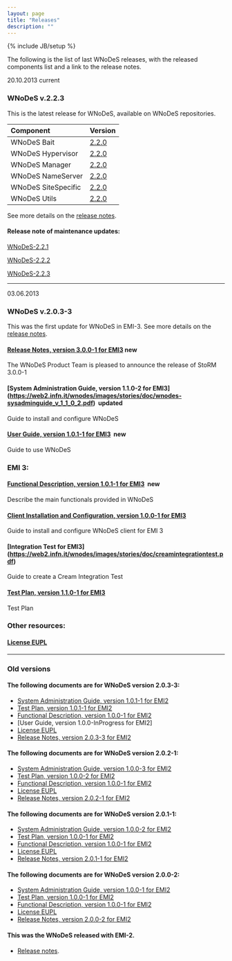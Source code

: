 ```yaml
---
layout: page
title: "Releases"
description: ""
---
```

{% include JB/setup %}

The following is the list of last WNoDeS releases, with the released components list and a link to the release notes.


<span class="label" style="margin-top: -20px;">20.10.2013</span> <span class="label label-info" style="margin-top: -20px;">current</span>
### WNoDeS v.2.2.3

This is the latest release for WNoDeS, available on WNoDeS repositories.

| Component			   | Version	|
|:---------------------|:-----------|
|WNoDeS Bait 		    |[2.2.0]({{site.baseurl}}/release-notes/wnodes_bait/2.2.0/)|
|WNoDeS Hypervisor	    |[2.2.0]({{site.baseurl}}/release-notes/wnodes_hypervisor/2.2.0/)|
|WNoDeS Manager 		|[2.2.0]({{site.baseurl}}/release-notes/wnodes_manager/2.2.0/)|
|WNoDeS	NameServer	    |[2.2.0]({{site.baseurl}}/release-notes/wnodes_nameserver/2.2.0/)|
|WNoDeS SiteSpecific    |[2.2.0]({{site.baseurl}}/release-notes/wnodes_site_specific/2.2.0/)|
|WNoDeS Utils 			|[2.2.0]({{site.baseurl}}/release-notes/wnodes_utils/2.2.0/)|

See more details on the [release notes]({{site.baseurl}}/release-notes/WNoDeS-2.2.0.html).

#### Release note of maintenance updates:

[WNoDeS-2.2.1]({{site.baseurl}}/release-notes/WNoDeS-2.2.1.html)

[WNoDeS-2.2.2]({{site.baseurl}}/release-notes/WNoDeS-2.2.2.html)

[WNoDeS-2.2.3]({{site.baseurl}}/release-notes/WNoDeS-2.2.3.html)

___

<span class="label" style="margin-top: -20px;">03.06.2013</span>
### WNoDeS v.2.0.3-3


This was the first update for WNoDeS in EMI-3.
See more details on the [release notes]({{site.baseurl}}/release-notes/WNoDeS-2-2.0.html).


#### [Release Notes, version 3.0.0-1 for EMI3](https://web2.infn.it/wnodes/images/stories/doc/releasenotes-wnodes-v3.0.0-1.pdf)&nbsp;<span class="label label-success">new</span>
The WNoDeS Product Team is pleased to announce the release of StoRM 3.0.0-1

#### [System Administration Guide, version 1.1.0-2 for EMI3] (https://web2.infn.it/wnodes/images/stories/doc/wnodes-sysadminguide_v_1_1_0_2.pdf)  &nbsp;<span class="label label-info">updated</span>
Guide to install and configure WNoDeS

#### [User Guide, version 1.0.1-1 for EMI3](https://web2.infn.it/wnodes/images/stories/doc/wnodes-userguide-v_1_0_1_1.pdf) &nbsp;<span class="label label-success">new</span>
Guide to use WNoDeS

### EMI 3:

#### [Functional Description, version 1.0.1-1 for EMI3](https://web2.infn.it/wnodes/images/stories/doc/wnodes-functionaldescription_v_1_0_1_1.pdf) &nbsp;<span class="label label-success">new</span>
Describe the main functionals provided in WNoDeS

#### [Client Installation and Configuration, version 1.0.0-1 for EMI3](https://web2.infn.it/wnodes/images/stories/doc/wnodes-clientguide-v_1_0_0_1.pdf)
Guide to install and configure WNoDeS client for EMI 3

#### [Integration Test for EMI3] (https://web2.infn.it/wnodes/images/stories/doc/creamintegrationtest.pdf)
Guide to create a Cream Integration Test

#### [Test Plan, version 1.1.0-1 for EMI3]()
Test Plan

### Other resources:

#### [License EUPL](http://joinup.ec.europa.eu/system/files/EN/EUPL%20v.1.1%20-%20Licence.pdf)

___

### Old versions

#### The following documents are for WNoDeS version 2.0.3-3:
* [System Administration Guide, version 1.0.1-1 for EMI2](https://web2.infn.it/wnodes/images/stories/doc/wnodes-sysadminguide_v_1_0_1_1.pdf)
* [Test Plan, version 1.0.1-1 for EMI2](https://web2.infn.it/wnodes/images/stories/doc/wnodes-testplan_v_1_0_0_2.pdf)
* [Functional Description, version 1.0.0-1 for EMI2](https://web2.infn.it/wnodes/images/stories/doc/wnodes-functionaldescription.pdf)
* [User Guide, version 1.0.0-InProgress for EMI2]
* [License EUPL](http://joinup.ec.europa.eu/system/files/EN/EUPL%20v.1.1%20-%20Licence.pdf)
* [Release Notes, version 2.0.3-3 for EMI2](https://web2.infn.it/wnodes/images/stories/doc/releasenotes-wnodes-v2.0.3-3.pdf)

#### The following documents are for WNoDeS version 2.0.2-1:
* [System Administration Guide, version 1.0.0-3 for EMI2](https://web2.infn.it/wnodes/images/stories/doc/wnodes-sysadminguide_v_1_0_0_3.pdf)
* [Test Plan, version 1.0.0-2 for EMI2](https://web2.infn.it/wnodes/images/stories/doc/wnodes-testplan_v_1_0_0_2.pdf)
* [Functional Description, version 1.0.0-1 for EMI2](https://web2.infn.it/wnodes/images/stories/doc/wnodes-functionaldescription.pdf)
* [License EUPL](http://joinup.ec.europa.eu/system/files/EN/EUPL%20v.1.1%20-%20Licence.pdf)
* [Release Notes, version 2.0.2-1 for EMI2](https://web2.infn.it/wnodes/images/stories/doc/releasenotes-wnodes-v2.0.2-1.pdf)

#### The following documents are for WNoDeS version 2.0.1-1:
* [System Administration Guide, version 1.0.0-2 for EMI2](https://web2.infn.it/wnodes/images/stories/doc/wnodes-sysadminguide_v_1_0_0_2.pdf)
* [Test Plan, version 1.0.0-1 for EMI2](https://web2.infn.it/wnodes/images/stories/doc/wnodes-testplan.pdf)
* [Functional Description, version 1.0.0-1 for EMI2](https://web2.infn.it/wnodes/images/stories/doc/wnodes-functionaldescription.pdf)
* [License EUPL](http://joinup.ec.europa.eu/system/files/EN/EUPL%20v.1.1%20-%20Licence.pdf)
* [Release Notes, version 2.0.1-1 for EMI2](https://web2.infn.it/wnodes/images/stories/doc/releasenotes-wnodes-v2.0.1-1.pdf)

#### The following documents are for WNoDeS version 2.0.0-2:
* [System Administration Guide, version 1.0.0-1 for EMI2](https://web2.infn.it/wnodes/images/stories/doc/wnodes-sysadminguide.pdf)
* [Test Plan, version 1.0.0-1 for EMI2](https://web2.infn.it/wnodes/images/stories/doc/wnodes-testplan.pdf)
* [Functional Description, version 1.0.0-1 for EMI2](https://web2.infn.it/wnodes/images/stories/doc/wnodes-functionaldescription.pdf)
* [License EUPL](http://joinup.ec.europa.eu/system/files/EN/EUPL%20v.1.1%20-%20Licence.pdf)
* [Release Notes, version 2.0.0-2 for EMI2](https://web2.infn.it/wnodes/images/stories/doc/releasenotes-wnodes-v2.0.0-2.pdf)

#### This was the WNoDeS released with EMI-2.
* [Release notes](http://www.eu-emi.eu/emi-2-matterhorn-products/-/asset_publisher/B4Rk/content/wnodes).



<!--

StoRM service overview.

#### [System Administrator Guide]({{site.baseurl}}/documentation/sysadmin-guide/{{ site.versions.sysadmin_guide }}) &nbsp;<span class="label label-info">updated</span>

Guide to install and configure StoRM.
<br/>_Older versions_ : [1.11.1][sysadmin-1.11.1]

#### [WebDAV service user guide]({{site.baseurl}}/documentation/webdav-guide/)

Explains the StoRM WebDAV interface, how to install, configure and use it.

#### [StoRM clientSRM user guide]({{site.baseurl}}/documentation/clientsrm-guide/)

Explains how to use the StoRM SRM client.

#### [StoRM Examples]({{site.baseurl}}/documentation/examples/) &nbsp;<span class="label label-success">new</span>

Some examples of StoRM configuration.

#### [Troubleshooting]({{site.baseurl}}/documentation/troubleshooting)

Common issues: analysis and solution.

#### [Cookbook]({{site.baseurl}}/documentation/cookbook)

Useful recipes for StoRM advanced configuration.

#### [Conferences and tutorials]({{site.baseurl}}/documentation/tutorials-conferences-presentations)

Conferences, tutorials, presentations and papers.


[sysadmin-1.11.1]: {{site.baseurl}}/documentation/sysadmin-guide/1.11.1/
-->
